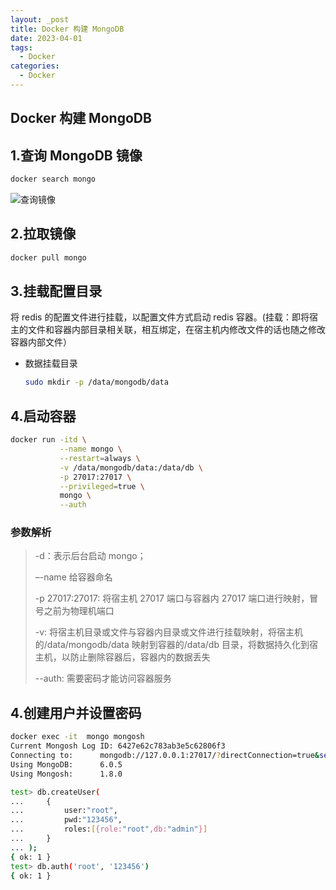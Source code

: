 ```yaml
---
layout: _post
title: Docker 构建 MongoDB
date: 2023-04-01
tags: 
  - Docker
categories: 
  - Docker
---
```

## Docker 构建 MongoDB

## 1.查询 MongoDB 镜像

``````bash
docker search mongo
``````

![查询镜像](查询镜像.jpg)

## 2.拉取镜像

```bash
docker pull mongo
```

## 3.挂载配置目录

将 redis 的配置文件进行挂载，以配置文件方式启动 redis 容器。(挂载：即将宿主的文件和容器内部目录相关联，相互绑定，在宿主机内修改文件的话也随之修改容器内部文件）

- 数据挂载目录

  ```bash
  sudo mkdir -p /data/mongodb/data
  ```
  
## 4.启动容器

```bash
docker run -itd \
           --name mongo \
           --restart=always \
           -v /data/mongodb/data:/data/db \
           -p 27017:27017 \
           --privileged=true \
           mongo \
           --auth 
```
### 参数解析

> -d：表示后台启动 mongo；
>
> –-name 给容器命名
>
> -p 27017:27017: 将宿主机 27017 端口与容器内 27017 端口进行映射，冒号之前为物理机端口
>
> -v: 将宿主机目录或文件与容器内目录或文件进行挂载映射，将宿主机的/data/mongodb/data 映射到容器的/data/db 目录，将数据持久化到宿主机，以防止删除容器后，容器内的数据丢失
>
> --auth: 需要密码才能访问容器服务

## 4.创建用户并设置密码

```bash
docker exec -it  mongo mongosh
Current Mongosh Log ID:	6427e62c783ab3e5c62806f3
Connecting to:		mongodb://127.0.0.1:27017/?directConnection=true&serverSelectionTimeoutMS=2000&appName=mongosh+1.8.0
Using MongoDB:		6.0.5
Using Mongosh:		1.8.0

test> db.createUser(
...     {
...         user:"root",
...         pwd:"123456",
...         roles:[{role:"root",db:"admin"}]
...     }
... );
{ ok: 1 }
test> db.auth('root', '123456')
{ ok: 1 }

```
